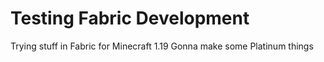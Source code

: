 # Testing Fabric Development

Trying stuff in Fabric for Minecraft 1.19
Gonna make some Platinum things

